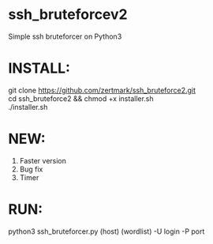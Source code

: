 # ssh_bruteforcev2
Simple ssh bruteforcer on Python3                                
# INSTALL:                             
git clone https://github.com/zertmark/ssh_bruteforce2.git                               
cd ssh_bruteforce2 && chmod +x installer.sh                                                       
./installer.sh
# NEW:                                                
1) Faster version
2) Bug fix
3) Timer
# RUN:                                                
python3 ssh_bruteforcer.py (host) (wordlist) -U login -P port 
